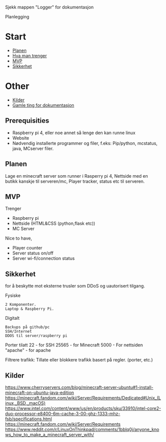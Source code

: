 Sjekk mappen "Logger" for dokumentasjon

Planlegging


# Start
- [Planen](#Planen)
- [Hva man trenger](#prerequisities)
- [MVP](#MVP)
- [Sikkerhet](#sikkerhet)

# Other
 - [Kilder](#Kilder)
 - [Gamle ting for dokumentasjon](#Gammelt)

## Prerequisities
 - Raspberry pi 4, eller noe annet så lenge den kan runne linux 
 - Website
 - Nødvendig installerte programmer og filer, f.eks: Pip/python, mcstatus, java, MCserver filer.


## Planen
Lage en minecraft server som runner i Rasperry pi 4,
Nettside med en butikk kanskje til serveren/mc,
Player tracker, status etc til serveren.

## MVP
Trenger
    
- Raspberry pi
- Nettside (HTML&CSS (python,flask etc))
- MC Server

Nice to have,
    
- Player counter
- Server status on/off
- Server wi-fi/connection status

## Sikkerhet
for å beskytte mot eksterne trusler som DDoS og uautorisert tilgang.

Fysiske

    2 Komponenter.
    Laptop & Raspberry Pi.

Digitalt

    Backups på github/pc
    SSH/Internet
    DDOS til server/raspberry pi

Porter tilatt
22 - for SSH
25565 - for Minecraft
5000 - For nettsiden
"apache" - for apache

Filtrere trafikk: Tillate eller blokkere trafikk basert på regler.
(porter, etc.)



<!-- 
## Gammelt

Del 2 (gammelt)
Jeg må finne ut hvordan lage en minecraft server bare og eventuelt connecte til den, 
så må jeg fikse plugins evt med js eller installert fra 
forhånd til å vise antall spillere, ping og kanskje et minimap av det.

del 3 (gammelt)
Først sette opp minecraft server,
så nettside,
så player count tracker.

Først finne ut om det en gang går å runne en minecraft server på raspberry pi 4, hvis det fungerer og jeg greier å connecte går 
jeg till neste stege, (mvp)
 -->

## Kilder
https://www.cherryservers.com/blog/minecraft-server-ubuntu#1-install-minecraft-on-ubuntu-java-edition 
https://minecraft.fandom.com/wiki/Server/Requirements/Dedicated#Unix_(Linux,_BSD,_macOS)
https://www.intel.com/content/www/us/en/products/sku/33910/intel-core2-duo-processor-e8400-6m-cache-3-00-ghz-1333-mhz-fsb/specifications.html
https://minecraft.fandom.com/wiki/Server/Requirements
https://www.reddit.com/r/LinuxOnThinkpad/comments/1bblq0j/anyone_knows_how_to_make_a_minecraft_server_with/
